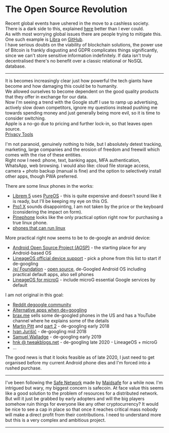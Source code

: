 # The Open Source Revolution


Recent global events have ushered in the move to a cashless society.  
There is a dark side to this, explained [here](https://www.youtube.com/watch?v=7XtafuTCWQ0) better than I ever could.  
As with most worrying global issues there are people trying to mitigate this.  One such example is [Libra](https://libra.org) on [GitHub](https://github.com/libra/libra).  
I have serious doubts on the viability of blockchain solutions, the power use of Bitcoin is frankly disgusting and GDPR complicates things significantly, since we can't store sensitive information indefinitely.  If data isn't truly decentralised there's no benefit over a classic relational or NoSQL database.

---

It is becomes increasingly clear just how powerful the tech giants have become and how damaging this could be to humanity.  
We allowed ourselves to become dependent on the good quality products that they offer in exchange for our data.  
Now I'm seeing a trend with the Google stuff I use to ramp up advertising, actively slow down competitors, ignore my questions instead pushing me towards spending money and just generally being more evil, so it is time to consider switching.  
Apple is a no-go due to pricing and further lock-in, so that leaves open source.  
[Privacy Tools](https://www.privacytools.io/operating-systems/#mobile_os)

I'm not paranoid, genuinely nothing to hide, but I absolutely detest tracking, marketing, large companies and the erosion of freedom and freewill which comes with the rise of these entities.  
Right now I need: phone, text, banking apps, MFA authentication, WhatsApp, web browsing.
I would also like: cloud file storage access, camera + photo backup (manual is fine) and the option to selectively install other apps, though PWA preferred.  

There are some linux phones in the works:  

- [Librem 5](https://puri.sm/products/librem-5/) uses [PureOS](https://www.pureos.net/) - this is quite expensive and doesn't sound like it is ready, but I'll be keeping my eye on this OS.
- [Pro1 X](https://www.indiegogo.com/projects/pro1-x-smartphone-functionality-choice-control#/) sounds disappointing, I am not taken by the price or the keyboard (considering the impact on form).  
- [Pinephone](https://www.pine64.org/pinephone/) looks like the only practical option right now for purchasing a true linux phone.
- [phones that can run linux](https://many.tuxphones.com/)

More practical right now seems to be to de-google an android device:  

- [Android Open Source Project (AOSP)](https://source.android.com/) - the starting place for any Android-based OS
- [LineageOS official device support](https://wiki.lineageos.org/devices/) - pick a phone from this list to start if de-googling
- [/e/ Foundation](https://e.foundation/) - [open source](https://gitlab.e.foundation/e), de-Googled Android OS including practical default apps, also sell phones
- [LineageOS for microG](https://lineage.microg.org/) - include microG essential Google services by default

I am not original in this goal:  

- [Reddit degoogle community](https://www.reddit.com/r/degoogle/)
- [Alternative apps when de=googling](https://impossiblehq.com/complete-guide-leaving-google/)
- [brax.me](https://brax.me/prod/host.php?f=_store&h=rob&p=&version=) sells some de-googled phones in the US and has a YouTube channel where he explains some of the details
- [Martin Pitt](https://piware.de/post/2018-05-01-android-degoogle/) and [part 2](https://piware.de/post/2018-05-21-android-degoogle-2/) - de-googling early 2018
- [Ivan Jurišić](https://www.jurisic.org/index.php?post/2018/09/11/De-Googling-my-phone) - de-googling mid 2018
- [Samuel Walladge](https://www.swalladge.net/archives/2019/06/10/degoogled-android/) - de-googling early 2019
- [hnk @ tweakblogs.net](https://nnk.tweakblogs.net/blog/19000/a-practical-guide-on-de-googling-your-phone) - de-googling late 2020 - LineageOS + microG
- ...

The good news is that it looks feasible as of late 2020, I just need to get organised before my current Android phone dies and I'm forced into a rushed purchase.  


---

I've been following the [Safe Network](https://safenetwork.tech/) made by [Maidsafe](https://maidsafe.net/) for a while now.  I'm intrigued but wary, my biggest concern is safecoin.  At face value this seems like a good solution to the problem of resources for a distributed network.  But will it just be grabbed by early adopters and will the big players somehow ruin things for everyone like any other cryptocurrency?  It would be nice to see a cap in place so that once it reaches critical mass nobody will make a direct profit from their contributions.  I need to understand more but this is a very complex and ambitious project.


---

